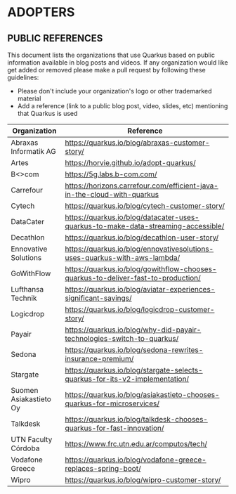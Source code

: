 ADOPTERS
========

PUBLIC REFERENCES
-----------------

This document lists the organizations that use Quarkus based on public information available in blog posts and videos. 
If any organization would like get added or removed please make a pull request by following these guidelines:

* Please don't include your organization's logo or other trademarked material
* Add a reference (link to a public blog post, video, slides, etc) mentioning that Quarkus is used

| Organization          | Reference                                                                         |
|-----------------------|-----------------------------------------------------------------------------------|
|Abraxas Informatik AG  | https://quarkus.io/blog/abraxas-customer-story/                                   |
|Artes                  | https://horvie.github.io/adopt-quarkus/                                           |
|B<>com                 | https://5g.labs.b-com.com/                                                        |
|Carrefour              | https://horizons.carrefour.com/efficient-java-in-the-cloud-with-quarkus           |
|Cytech                 | https://quarkus.io/blog/cytech-customer-story/                                    |
|DataCater              | https://quarkus.io/blog/datacater-uses-quarkus-to-make-data-streaming-accessible/ |
|Decathlon              | https://quarkus.io/blog/decathlon-user-story/                                     |
|Ennovative Solutions   | https://quarkus.io/blog/ennovativesolutions-uses-quarkus-with-aws-lambda/         |
|GoWithFlow             | https://quarkus.io/blog/gowithflow-chooses-quarkus-to-deliver-fast-to-production/ |
|Lufthansa Technik      | https://quarkus.io/blog/aviatar-experiences-significant-savings/                  |
|Logicdrop              | https://quarkus.io/blog/logicdrop-customer-story/                                 |
|Payair                 | https://quarkus.io/blog/why-did-payair-technologies-switch-to-quarkus/            |
|Sedona                 | https://quarkus.io/blog/sedona-rewrites-insurance-premium/                        |
|Stargate               | https://quarkus.io/blog/stargate-selects-quarkus-for-its-v2-implementation/       |
|Suomen Asiakastieto Oy | https://quarkus.io/blog/asiakastieto-chooses-quarkus-for-microservices/           |
|Talkdesk               | https://quarkus.io/blog/talkdesk-chooses-quarkus-for-fast-innovation/             |
|UTN Faculty Córdoba    | https://www.frc.utn.edu.ar/computos/tech/                                         |
|Vodafone Greece        | https://quarkus.io/blog/vodafone-greece-replaces-spring-boot/                     |
|Wipro                  | https://quarkus.io/blog/wipro-customer-story/                                     |
